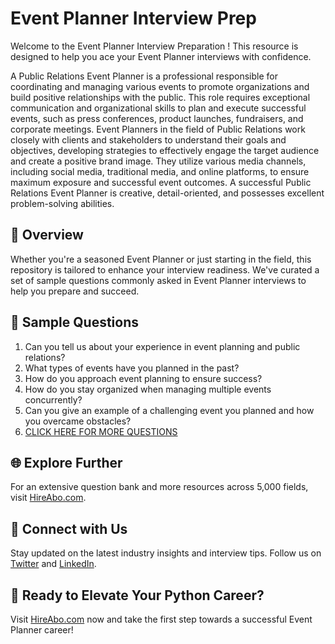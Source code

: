 # Event Planner Interview Prep

Welcome to the Event Planner Interview Preparation ! This resource is designed to help you ace your Event Planner interviews with confidence.

A Public Relations Event Planner is a professional responsible for coordinating and managing various events to promote organizations and build positive relationships with the public. This role requires exceptional communication and organizational skills to plan and execute successful events, such as press conferences, product launches, fundraisers, and corporate meetings. Event Planners in the field of Public Relations work closely with clients and stakeholders to understand their goals and objectives, developing strategies to effectively engage the target audience and create a positive brand image. They utilize various media channels, including social media, traditional media, and online platforms, to ensure maximum exposure and successful event outcomes. A successful Public Relations Event Planner is creative, detail-oriented, and possesses excellent problem-solving abilities.

## 🚀 Overview

Whether you're a seasoned Event Planner or just starting in the field, this repository is tailored to enhance your interview readiness. We've curated a set of sample questions commonly asked in Event Planner interviews to help you prepare and succeed.

## 📝 Sample Questions

1. Can you tell us about your experience in event planning and public relations?
2. What types of events have you planned in the past?
3. How do you approach event planning to ensure success?
4. How do you stay organized when managing multiple events concurrently?
5. Can you give an example of a challenging event you planned and how you overcame obstacles?
6. [CLICK HERE FOR MORE QUESTIONS](https://hireabo.com/job/8_1_10/Event%20Planner)

## 🌐 Explore Further

For an extensive question bank and more resources across 5,000 fields, visit [HireAbo.com](https://www.hireabo.com).

## 📱 Connect with Us

Stay updated on the latest industry insights and interview tips. Follow us on [Twitter](https://twitter.com/hireabo) and [LinkedIn](https://www.linkedin.com/in/hire-abo-3609972a8/).

## 🚀 Ready to Elevate Your Python Career?

Visit [HireAbo.com](https://www.hireabo.com) now and take the first step towards a successful Event Planner career!